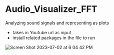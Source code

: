 # Audio_Visualizer_FFT
Analyzing sound signals and representing as plots


- takes in Youtube url as input
- install related packages in the file to run

  
![Screen Shot 2023-07-02 at 6 04 42 PM](https://github.com/Preetom1905011/Audio_Visualizer_FFT/assets/63735293/cde58187-8769-4bfe-a46b-9cfda5c9bf3c)
